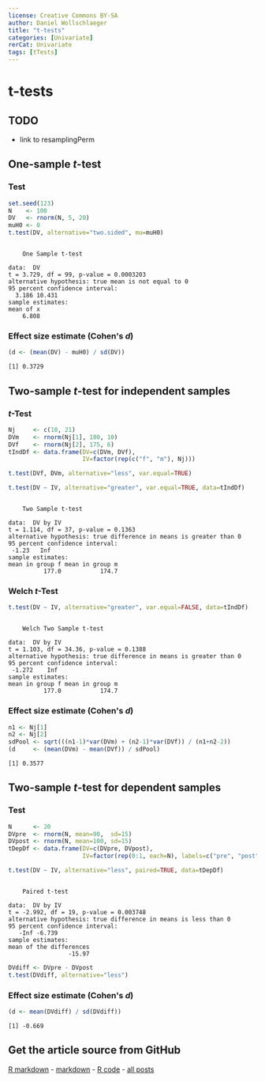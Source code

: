 ```yaml
---
license: Creative Commons BY-SA
author: Daniel Wollschlaeger
title: "t-tests"
categories: [Univariate]
rerCat: Univariate
tags: [tTests]
---
```


t-tests
=========================

TODO
-------------------------

 - link to resamplingPerm

One-sample $t$-test
-------------------------

### Test


```r
set.seed(123)
N    <- 100
DV   <- rnorm(N, 5, 20)
muH0 <- 0
t.test(DV, alternative="two.sided", mu=muH0)
```

```

	One Sample t-test

data:  DV 
t = 3.729, df = 99, p-value = 0.0003203
alternative hypothesis: true mean is not equal to 0 
95 percent confidence interval:
  3.186 10.431 
sample estimates:
mean of x 
    6.808 
```


### Effect size estimate (Cohen's $d$)


```r
(d <- (mean(DV) - muH0) / sd(DV))
```

```
[1] 0.3729
```


Two-sample $t$-test for independent samples
-------------------------

### $t$-Test


```r
Nj     <- c(18, 21)
DVm    <- rnorm(Nj[1], 180, 10)
DVf    <- rnorm(Nj[2], 175, 6)
tIndDf <- data.frame(DV=c(DVm, DVf),
                     IV=factor(rep(c("f", "m"), Nj)))
```



```r
t.test(DVf, DVm, alternative="less", var.equal=TRUE)
```



```r
t.test(DV ~ IV, alternative="greater", var.equal=TRUE, data=tIndDf)
```

```

	Two Sample t-test

data:  DV by IV 
t = 1.114, df = 37, p-value = 0.1363
alternative hypothesis: true difference in means is greater than 0 
95 percent confidence interval:
 -1.23   Inf 
sample estimates:
mean in group f mean in group m 
          177.0           174.7 
```


### Welch $t$-Test


```r
t.test(DV ~ IV, alternative="greater", var.equal=FALSE, data=tIndDf)
```

```

	Welch Two Sample t-test

data:  DV by IV 
t = 1.103, df = 34.36, p-value = 0.1388
alternative hypothesis: true difference in means is greater than 0 
95 percent confidence interval:
 -1.272    Inf 
sample estimates:
mean in group f mean in group m 
          177.0           174.7 
```


### Effect size estimate (Cohen's $d$)


```r
n1 <- Nj[1]
n2 <- Nj[2]
sdPool <- sqrt(((n1-1)*var(DVm) + (n2-1)*var(DVf)) / (n1+n2-2))
(d     <- (mean(DVm) - mean(DVf)) / sdPool)
```

```
[1] 0.3577
```


Two-sample $t$-test for dependent samples
-------------------------

### Test


```r
N      <- 20
DVpre  <- rnorm(N, mean=90,  sd=15)
DVpost <- rnorm(N, mean=100, sd=15)
tDepDf <- data.frame(DV=c(DVpre, DVpost),
                     IV=factor(rep(0:1, each=N), labels=c("pre", "post")))
```



```r
t.test(DV ~ IV, alternative="less", paired=TRUE, data=tDepDf)
```

```

	Paired t-test

data:  DV by IV 
t = -2.992, df = 19, p-value = 0.003748
alternative hypothesis: true difference in means is less than 0 
95 percent confidence interval:
   -Inf -6.739 
sample estimates:
mean of the differences 
                 -15.97 
```



```r
DVdiff <- DVpre - DVpost
t.test(DVdiff, alternative="less")
```


### Effect size estimate (Cohen's $d$)


```r
(d <- mean(DVdiff) / sd(DVdiff))
```

```
[1] -0.669
```


Get the article source from GitHub
----------------------------------------------

[R markdown](https://github.com/dwoll/RExRepos/raw/master/Rmd/tTest.Rmd) - [markdown](https://github.com/dwoll/RExRepos/raw/master/md/tTest.md) - [R code](https://github.com/dwoll/RExRepos/raw/master/R/tTest.R) - [all posts](https://github.com/dwoll/RExRepos/)
